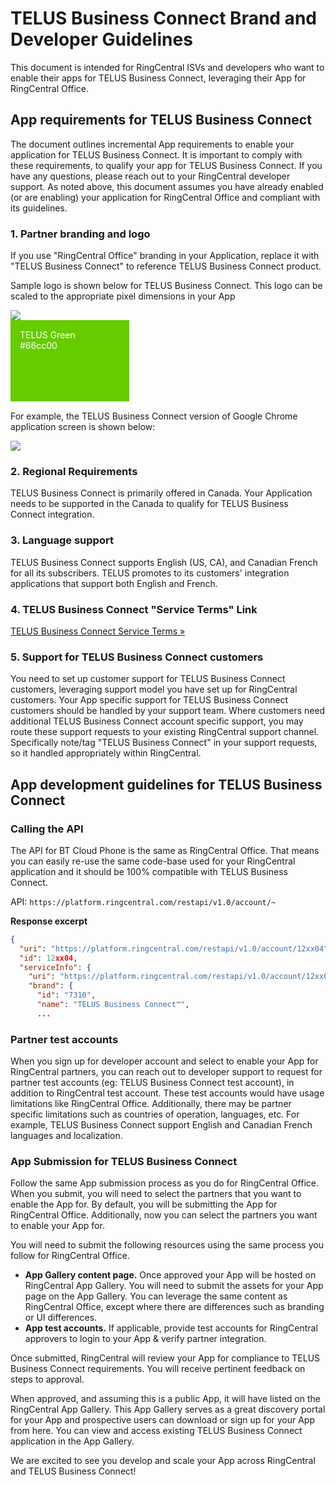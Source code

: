 # TELUS Business Connect Brand and Developer Guidelines

This document is intended for RingCentral ISVs and developers who want to enable their apps for TELUS Business Connect, leveraging their App for RingCentral Office.

## App requirements for TELUS Business Connect

The document outlines incremental App requirements to enable your application for TELUS Business Connect. It is important to comply with these requirements, to qualify your app for TELUS Business Connect. If you have any questions, please reach out to your RingCentral developer support. As noted above, this document assumes you have already enabled (or are enabling) your application for RingCentral Office and compliant with its guidelines.

### 1. Partner branding and logo

If you use "RingCentral Office" branding in your Application, replace it with "TELUS Business Connect" to reference TELUS Business Connect product.

Sample logo is shown below for TELUS Business Connect. This logo can be scaled to the appropriate pixel dimensions in your App

<img src="../logo_telus.svg" style="max-width: 400px"> 

<div style="background-color: #66cc00; width: 160px; height: 100px; color: white; padding: 15px; margin-bottom: 15px;">
TELUS Green<br>
&#35;66cc00
</div>

For example, the TELUS Business Connect version of Google Chrome application screen is shown below:

<img class="img-fluid mx-auto d-block" src="../telus-google-chrome-extension.png" style="max-width: 500px">

### 2. Regional Requirements

TELUS Business Connect is primarily offered in Canada. Your Application needs to be supported in the Canada to qualify for TELUS Business Connect integration.

### 3. Language support
   
TELUS Business Connect supports English (US, CA), and Canadian French for all its subscribers. TELUS promotes to its customers' integration applications that support both English and French.

### 4. TELUS Business Connect "Service Terms" Link

[TELUS Business Connect Service Terms &raquo;](http://www.telus.com/BusinessConnect/ServiceTerms)

### 5. Support for TELUS Business Connect customers

You need to set up customer support for TELUS Business Connect customers, leveraging support model you have set up for RingCentral customers. Your App specific support for TELUS Business Connect customers should be handled by your support team. Where customers need additional TELUS Business Connect account specific support, you may route these support requests to your existing RingCentral support channel. Specifically note/tag "TELUS Business Connect" in your support requests, so it handled appropriately within RingCentral.

## App development guidelines for TELUS Business Connect

### Calling the API

The API for BT Cloud Phone is the same as RingCentral Office. That means you can easily re-use the same code-base used for your RingCentral application and it should be 100% compatible with TELUS Business Connect.

API: `https://platform.ringcentral.com/restapi/v1.0/account/~`

**Response excerpt**

```json
{
  "uri": "https://platform.ringcentral.com/restapi/v1.0/account/12xx04",
  "id": 12xx04,
  "serviceInfo": {
    "uri": "https://platform.ringcentral.com/restapi/v1.0/account/12xx04/service-info",
    "brand": {
      "id": "7310",
      "name": "TELUS Business Connect™",
      ...
```

### Partner test accounts

When you sign up for developer account and select to enable your App for RingCentral partners, you can reach out to developer support to request for partner test accounts (eg: TELUS Business Connect test account), in addition to RingCentral test account. These test accounts would have usage limitations like RingCentral Office. Additionally, there may be partner specific limitations such as countries of operation, languages, etc. For example, TELUS Business Connect support English and Canadian French languages and localization.

### App Submission for TELUS Business Connect

Follow the same App submission process as you do for RingCentral Office. When you submit, you will need to select the partners that you want to enable the App for. By default, you will be submitting the App for RingCentral Office. Additionally, now you can select the partners you want to enable your App for.

You will need to submit the following resources using the same process you follow for RingCentral Office.

* **App Gallery content page.** Once approved your App will be hosted on RingCentral App Gallery. You will need to submit the assets for your App page on the App Gallery. You can leverage the same content as RingCentral Office, except where there are differences such as branding or UI differences.
* **App test accounts.** If applicable, provide test accounts for RingCentral approvers to login to your App & verify partner integration.

Once submitted, RingCentral will review your App for compliance to TELUS Business Connect requirements. You will receive pertinent feedback on steps to approval.

When approved, and assuming this is a public App, it will have listed on the RingCentral App Gallery. This App Gallery serves as a great discovery portal for your App and prospective users can download or sign up for your App from here. You can view and access existing TELUS Business Connect application in the App Gallery.

We are excited to see you develop and scale your App across RingCentral and TELUS Business Connect!

